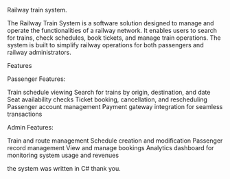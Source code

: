 Railway train system.

The Railway Train System is a software solution designed to manage and operate the functionalities of a railway network. It enables users to search for trains, check schedules, book tickets, and manage train operations. The system is built to simplify railway operations for both passengers and railway administrators.

Features

Passenger Features:

Train schedule viewing
Search for trains by origin, destination, and date
Seat availability checks
Ticket booking, cancellation, and rescheduling
Passenger account management
Payment gateway integration for seamless transactions

Admin Features:

Train and route management
Schedule creation and modification
Passenger record management
View and manage bookings
Analytics dashboard for monitoring system usage and revenues

the system was written in C# 
thank you.

